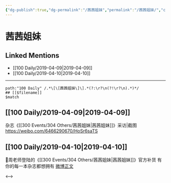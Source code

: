 ```yaml
---
{"dg-publish":true,"dg-permalink":"/茜茜姐妹","permalink":"/茜茜姐妹/","created":"2023-03-11T21:19:16.000+08:00","updated":"2023-04-10T17:16:28.000+08:00"}
---
```


# 茜茜姐妹

## Linked Mentions
- [[100 Daily/2019-04-09\|2019-04-09]]
- [[100 Daily/2019-04-10\|2019-04-10]]


---

```expander
path:"100 Daily" /.*\[\[茜茜姐妹\]\].*(?:\r?\n(?!\r?\n).*)*/
## [[$filename]]
$match
```
## [[100 Daily/2019-04-09\|2019-04-09]]
杂志《[[300 Events/304 Others/茜茜姐妹\|茜茜姐妹]]》采访|截图
https://weibo.com/6466290670/HoSr6saTS
## [[100 Daily/2019-04-10\|2019-04-10]]
🌿周老师登陆的《[[300 Events/304 Others/茜茜姐妹\|茜茜姐妹]]》官方补货
有你的每一本杂志都想拥有
[微博正文](https://m.weibo.cn/6466290670/4359559591748004)

<-->